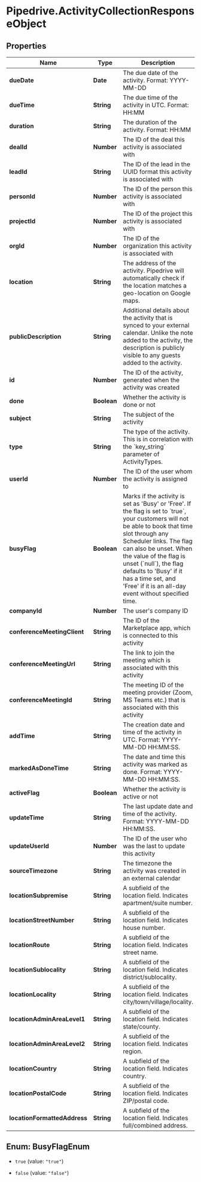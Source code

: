 # Pipedrive.ActivityCollectionResponseObject

## Properties

Name | Type | Description | Notes
------------ | ------------- | ------------- | -------------
**dueDate** | **Date** | The due date of the activity. Format: YYYY-MM-DD | [optional] 
**dueTime** | **String** | The due time of the activity in UTC. Format: HH:MM | [optional] 
**duration** | **String** | The duration of the activity. Format: HH:MM | [optional] 
**dealId** | **Number** | The ID of the deal this activity is associated with | [optional] 
**leadId** | **String** | The ID of the lead in the UUID format this activity is associated with | [optional] 
**personId** | **Number** | The ID of the person this activity is associated with | [optional] 
**projectId** | **Number** | The ID of the project this activity is associated with | [optional] 
**orgId** | **Number** | The ID of the organization this activity is associated with | [optional] 
**location** | **String** | The address of the activity. Pipedrive will automatically check if the location matches a geo-location on Google maps. | [optional] 
**publicDescription** | **String** | Additional details about the activity that is synced to your external calendar. Unlike the note added to the activity, the description is publicly visible to any guests added to the activity. | [optional] 
**id** | **Number** | The ID of the activity, generated when the activity was created | [optional] 
**done** | **Boolean** | Whether the activity is done or not | [optional] 
**subject** | **String** | The subject of the activity | [optional] 
**type** | **String** | The type of the activity. This is in correlation with the &#x60;key_string&#x60; parameter of ActivityTypes. | [optional] 
**userId** | **Number** | The ID of the user whom the activity is assigned to | [optional] 
**busyFlag** | **Boolean** | Marks if the activity is set as &#39;Busy&#39; or &#39;Free&#39;. If the flag is set to &#x60;true&#x60;, your customers will not be able to book that time slot through any Scheduler links. The flag can also be unset. When the value of the flag is unset (&#x60;null&#x60;), the flag defaults to &#39;Busy&#39; if it has a time set, and &#39;Free&#39; if it is an all-day event without specified time. | [optional] 
**companyId** | **Number** | The user&#39;s company ID | [optional] 
**conferenceMeetingClient** | **String** | The ID of the Marketplace app, which is connected to this activity | [optional] 
**conferenceMeetingUrl** | **String** | The link to join the meeting which is associated with this activity | [optional] 
**conferenceMeetingId** | **String** | The meeting ID of the meeting provider (Zoom, MS Teams etc.) that is associated with this activity | [optional] 
**addTime** | **String** | The creation date and time of the activity in UTC. Format: YYYY-MM-DD HH:MM:SS. | [optional] 
**markedAsDoneTime** | **String** | The date and time this activity was marked as done. Format: YYYY-MM-DD HH:MM:SS. | [optional] 
**activeFlag** | **Boolean** | Whether the activity is active or not | [optional] 
**updateTime** | **String** | The last update date and time of the activity. Format: YYYY-MM-DD HH:MM:SS. | [optional] 
**updateUserId** | **Number** | The ID of the user who was the last to update this activity | [optional] 
**sourceTimezone** | **String** | The timezone the activity was created in an external calendar | [optional] 
**locationSubpremise** | **String** | A subfield of the location field. Indicates apartment/suite number. | [optional] 
**locationStreetNumber** | **String** | A subfield of the location field. Indicates house number. | [optional] 
**locationRoute** | **String** | A subfield of the location field. Indicates street name. | [optional] 
**locationSublocality** | **String** | A subfield of the location field. Indicates district/sublocality. | [optional] 
**locationLocality** | **String** | A subfield of the location field. Indicates city/town/village/locality. | [optional] 
**locationAdminAreaLevel1** | **String** | A subfield of the location field. Indicates state/county. | [optional] 
**locationAdminAreaLevel2** | **String** | A subfield of the location field. Indicates region. | [optional] 
**locationCountry** | **String** | A subfield of the location field. Indicates country. | [optional] 
**locationPostalCode** | **String** | A subfield of the location field. Indicates ZIP/postal code. | [optional] 
**locationFormattedAddress** | **String** | A subfield of the location field. Indicates full/combined address. | [optional] 



## Enum: BusyFlagEnum


* `true` (value: `"true"`)

* `false` (value: `"false"`)




